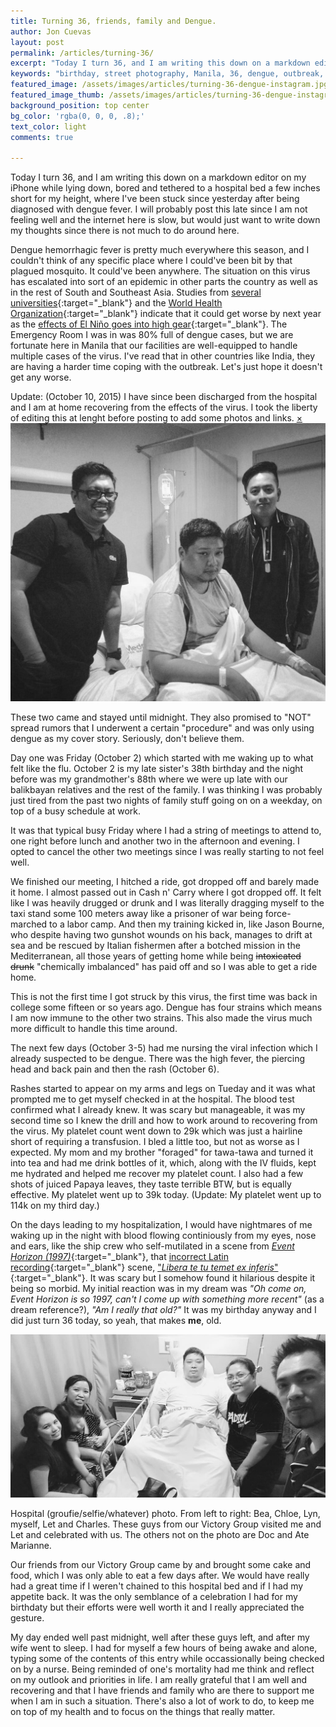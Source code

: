 ```yaml
---
title: Turning 36, friends, family and Dengue.
author: Jon Cuevas
layout: post
permalink: /articles/turning-36/
excerpt: "Today I turn 36, and I am writing this down on a markdown editor on my iPhone while lying down, bored and tethered to a hospital bed a few inches short for my height, where I've been stuck since yesterday after being diagnosed with dengue fever. I will probably post this late since I am not feeling well and the internet here is slow, but would just want to write down my thoughts since there is not much to do around here."
keywords: "birthday, street photography, Manila, 36, dengue, outbreak, viral"
featured_image: /assets/images/articles/turning-36-dengue-instagram.jpg
featured_image_thumb: /assets/images/articles/turning-36-dengue-instagram-mono.jpg
background_position: top center
bg_color: 'rgba(0, 0, 0, .8);'
text_color: light
comments: true

---
```

<p class="lead">
Today I turn 36, and I am writing this down on a markdown editor on my iPhone while lying down, bored and tethered to a hospital bed a few inches short for my height, where I've been stuck since yesterday after being diagnosed with dengue fever. I will probably post this late since I am not feeling well and the internet here is slow, but would just want to write down my thoughts since there is not much to do around here.	
</p>

Dengue hemorrhagic fever is pretty much everywhere this season, and I couldn't think of any specific place where I could've been bit by that plagued mosquito. It could've been anywhere. The situation on this virus has escalated into sort of an epidemic in other parts the country as well as in the rest of South and Southeast Asia. Studies from [several universities][5]{:target="_blank"} and the [World Health Organization][6]{:target="_blank"} indicate that it could get worse by next year as the [effects of El Niño goes into high gear][4]{:target="_blank"}. The Emergency Room I was in was 80% full of dengue cases, but we are fortunate here in Manila that our facilities are well-equipped to handle multiple cases of the virus. I've read that in other countries like India, they are having a harder time coping with the outbreak. Let's just hope it doesn't get any worse.

<div data-alert class="alert-box secondary">
  Update: (October 10, 2015) I have since been discharged from the hospital and I am at home recovering from the effects of the virus. I took the liberty of editing this at lenght before posting to add some photos and links.
  <a href="#" class="close">&times;</a>
</div>

<div class="offgrid-left"><img src="/assets/images/articles/turning-36-dengue-instagram-mono.jpg"><p class="caption">These two came and stayed until midnight. They also promised to "NOT" spread rumors that I underwent a certain "procedure" and was only using dengue as my cover story. Seriously, don't believe them.</p></div>

Day one was Friday (October 2) which started with me waking up to what felt like the flu. October 2 is my late sister's 38th birthday and the night before was my grandmother's 88th where we were up late with our balikbayan relatives and the rest of the family. I was thinking I was probably just tired from the past two nights of family stuff going on on a weekday, on top of a busy schedule at work.

It was that typical busy Friday where I had a string of meetings to attend to, one right before lunch and another two in the afternoon and evening. I opted to cancel the other two meetings since I was really starting to not feel well.

We finished our meeting, I hitched a ride, got dropped off and barely made it home. I almost passed out in Cash n' Carry where I got dropped off. It felt like I was heavily drugged or drunk and I was literally dragging myself to the taxi stand some 100 meters away like a prisoner of war being force-marched to a labor camp. And then my training kicked in, like Jason Bourne, who despite having two gunshot wounds on his back, manages to drift at sea and be rescued by Italian fishermen after a botched mission in the Mediterranean, all those years of getting home while being <del>intoxicated</del> <del>drunk</del> "chemically imbalanced" has paid off and so I was able to get a ride home. 

This is not the first time I got struck by this virus, the first time was back in college some fifteen or so years ago.
Dengue has four strains which means I am now immune to the other two strains. This also made the virus much more difficult to handle this time around.

The next few days (October 3-5) had me nursing the viral infection which I already suspected to be dengue. There was the high fever, the piercing head and back pain and then the rash (October 6).

Rashes started to appear on my arms and legs on Tueday and it was what prompted me to get myself checked in at the hospital. The blood test confirmed what I already knew. It was scary but manageable, it was my second time so I knew the drill and how to work around to recovering from the virus. My platelet count went down to 29k which was just a hairline short of requiring a transfusion. I bled a little too, but not as worse as I expected. My mom and my brother "foraged" for tawa-tawa and turned it into tea and had me drink bottles of it, which, along with the IV fluids, kept me hydrated and helped me recover my platelet count. I also had a few shots of juiced Papaya leaves, they taste terrible BTW, but is equally effective. My platelet went up to 39k today. (Update: My platelet went up to 114k on my third day.)

On the days leading to my hospitalization, I would have nightmares of me waking up in the night with blood flowing continiously from my eyes, nose and ears, like the ship crew who self-mutilated in a scene from [_Event Horizon (1997)_][1]{:target="_blank"}, that [incorrect Latin recording][2]{:target="_blank"} scene, ["_Libera te tu temet ex inferis_"][3]{:target="_blank"}. It was scary but I somehow found it hilarious despite it being so morbid. My initial reaction was in my dream was _"Oh come on, Event Horizon is so 1997, can't I come up with something more recent"_ (as a dream reference?), _"Am I really that old?"_ It was my birthday anyway and I did just turn 36 today, so yeah, that makes **me**, old.

<div class="aligncenter">
	<img src="/assets/images/articles/turning-36-dengue-charles-mono.jpg">
	<p class="caption">Hospital (groufie/selfie/whatever) photo. From left to right: Bea, Chloe, Lyn, myself, Let and Charles. These guys from our Victory Group visited me and Let and celebrated with us. The others not on the photo are Doc and Ate Marianne.</p>
</div>

Our friends from our Victory Group came by and brought some cake and food, which I was only able to eat a few days after. We would have really had a great time if I weren't chained to this hospital bed and if I had my appetite back. It was the only semblance of a celebration I had for my birthdaty but their efforts were well worth it and I really appreciated the gesture. 

My day ended well past midnight, well after these guys left, and after my wife went to sleep. I had for myself a few hours of being awake and alone, typing some of the contents of this entry while occassionally being checked on by a nurse. Being reminded of one's mortality had me think and reflect on my outlook and priorities in life. I am really grateful that I am well and recovering and that I have friends and family who are there to support me when I am in such a situation. There's also a lot of work to do, to keep me on top of my health and to focus on the things that really matter.


[1]: http://www.imdb.com/title/tt0119081/
[2]: http://latindiscussion.com/forum/latin/liberate-tuteme-ex-inferis.7499/#post-169327
[3]: https://www.youtube.com/watch?v=pJAFuEuBqsE
[4]: http://www.futurity.org/dengue-el-nino-southeast-asia-1020082-2/
[5]: http://www.pnas.org/content/early/2015/09/30/1501375112
[6]: https://www.ualberta.ca/~abush/clim.res2001.pdf